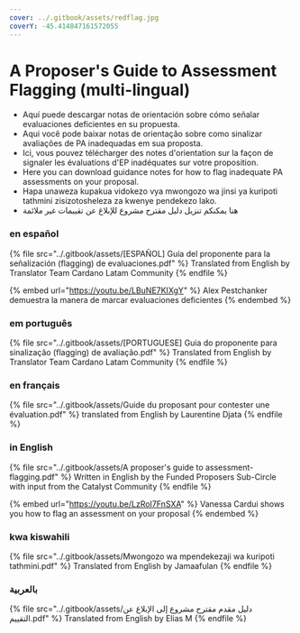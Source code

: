 ```yaml
---
cover: ../.gitbook/assets/redflag.jpg
coverY: -45.414847161572055
---
```


# A Proposer's Guide to Assessment Flagging (multi-lingual)

* Aquí puede descargar notas de orientación sobre cómo señalar evaluaciones deficientes en su propuesta.
* Aqui você pode baixar notas de orientação sobre como sinalizar avaliações de PA inadequadas em sua proposta.
* Ici, vous pouvez télécharger des notes d'orientation sur la façon de signaler les évaluations d'EP inadéquates sur votre proposition.
* Here you can download guidance notes for how to flag inadequate PA assessments on your proposal.
* Hapa unaweza kupakua vidokezo vya mwongozo wa jinsi ya kuripoti tathmini zisizotosheleza za kwenye pendekezo lako.
* هنا يمكنكم تنزيل دليل مقترح مشروع للإبلاغ عن تقييمات غير ملائمة

### en español

{% file src="../.gitbook/assets/[ESPAÑOL] Guía del proponente para la señalización (flagging) de evaluaciones.pdf" %}
Translated from English by Translator Team Cardano Latam Community
{% endfile %}

{% embed url="https://youtu.be/LBuNE7KIXgY" %}
Alex Pestchanker demuestra la manera de marcar evaluaciones deficientes
{% endembed %}

### em português

{% file src="../.gitbook/assets/[PORTUGUESE] Guia do proponente para sinalização (flagging) de avaliação.pdf" %}
Translated from English by Translator Team Cardano Latam Community
{% endfile %}



### en français

{% file src="../.gitbook/assets/Guide du proposant pour contester une évaluation.pdf" %}
translated from English by Laurentine Djata
{% endfile %}

### in English

{% file src="../.gitbook/assets/A proposer's guide to assessment-flagging.pdf" %}
Written in English by the Funded Proposers Sub-Circle with input from the Catalyst Community
{% endfile %}

{% embed url="https://youtu.be/LzRoI7FnSXA" %}
Vanessa Cardui shows you how to flag an assessment on your proposal
{% endembed %}

### kwa kiswahili

{% file src="../.gitbook/assets/Mwongozo wa mpendekezaji wa kuripoti tathmini.pdf" %}
Translated from English by Jamaafulan
{% endfile %}

### **بالعربية**

{% file src="../.gitbook/assets/دليل مقدم مقترح مشروع إلى الإبلاغ عن التقييم.pdf" %}
Translated from English by Elias M
{% endfile %}
